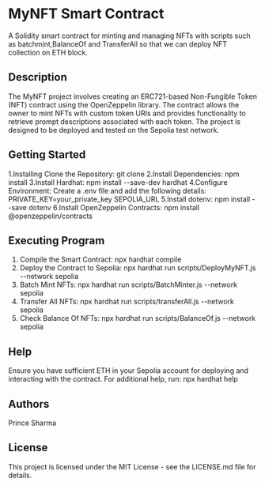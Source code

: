 # MyNFT Smart Contract
A Solidity smart contract for minting and managing NFTs with scripts such as batchmint,BalanceOf and TransferAll so that we can deploy NFT collection on ETH block.

## Description
The MyNFT project involves creating an ERC721-based Non-Fungible Token (NFT) contract using the OpenZeppelin library. The contract allows the owner to mint NFTs with custom token URIs and provides functionality to retrieve prompt descriptions associated with each token. The project is designed to be deployed and tested on the Sepolia test network.

## Getting Started
1.Installing
Clone the Repository:
git clone <url of this repository>
2.Install Dependencies:
npm install
3.Install Hardhat:
npm install --save-dev hardhat
4.Configure Environment:
Create a .env file and add the following details:
PRIVATE_KEY=your_private_key
SEPOLIA_URL
5.Install dotenv:
npm install --save dotenv
6.Install OpenZeppelin Contracts:
npm install @openzeppelin/contracts

## Executing Program
1. Compile the Smart Contract:
npx hardhat compile
2. Deploy the Contract to Sepolia:
npx hardhat run scripts/DeployMyNFT.js --network sepolia
3. Batch Mint NFTs:
npx hardhat run scripts/BatchMinter.js --network sepolia
4. Transfer All NFTs:
npx hardhat run scripts/transferAll.js --network sepolia
5. Check Balance Of NFTs:
npx hardhat run scripts/BalanceOf.js --network sepolia

## Help
Ensure you have sufficient ETH in your Sepolia account for deploying and interacting with the contract. For additional help, run:
npx hardhat help

## Authors
Prince Sharma

## License
This project is licensed under the MIT License - see the LICENSE.md file for details.
